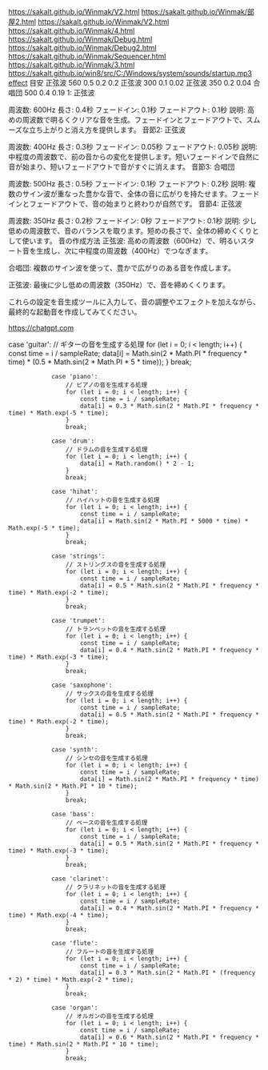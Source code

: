 https://sakalt.github.io/Winmak/V2.html
https://sakalt.github.io/Winmak/部屋2.html
https://sakalt.github.io/Winmak/V2.html
https://sakalt.github.io/Winmak/4.html
https://sakalt.github.io/Winmak/Debug.html
https://sakalt.github.io/Winmak/Debug2.html
https://sakalt.github.io/Winmak/Sequencer.html
https://sakalt.github.io/Winmak/3.html
https://sakalt.github.io/win8/src/C:/Windows/system/sounds/startup.mp3
[effect](https://sakalt.github.io/Winmak/effect.html)
目安
正弦波 
560
0.5
0.2
0.2
正弦波
300
0.1
0.02
正弦波
350
0.2
0.04
合唱団
500
0.4
0.19
1: 正弦波

周波数: 600Hz
長さ: 0.4秒
フェードイン: 0.1秒
フェードアウト: 0.1秒
説明: 高めの周波数で明るくクリアな音を生成。フェードインとフェードアウトで、スムーズな立ち上がりと消え方を提供します。
音節2: 正弦波

周波数: 400Hz
長さ: 0.3秒
フェードイン: 0.05秒
フェードアウト: 0.05秒
説明: 中程度の周波数で、前の音からの変化を提供します。短いフェードインで自然に音が始まり、短いフェードアウトで音がすぐに消えます。
音節3: 合唱団

周波数: 500Hz
長さ: 0.5秒
フェードイン: 0.1秒
フェードアウト: 0.2秒
説明: 複数のサイン波が重なった豊かな音で、全体の音に広がりを持たせます。フェードインとフェードアウトで、音の始まりと終わりが自然です。
音節4: 正弦波

周波数: 350Hz
長さ: 0.2秒
フェードイン: 0秒
フェードアウト: 0.1秒
説明: 少し低めの周波数で、音のバランスを取ります。短めの長さで、全体の締めくくりとして使います。
音の作成方法
正弦波: 高めの周波数（600Hz）で、明るいスタート音を生成し、次に中程度の周波数（400Hz）でつなぎます。

合唱団: 複数のサイン波を使って、豊かで広がりのある音を作成します。

正弦波: 最後に少し低めの周波数（350Hz）で、音を締めくくります。

これらの設定を音生成ツールに入力して、音の調整やエフェクトを加えながら、最終的な起動音を作成してみてください。



https://chatgpt.com

case 'guitar':
                    // ギターの音を生成する処理
                    for (let i = 0; i < length; i++) {
                        const time = i / sampleRate;
                        data[i] = Math.sin(2 * Math.PI * frequency * time) * (0.5 * Math.sin(2 * Math.PI * 5 * time));
                    }
                    break;
                    
                case 'piano':
                    // ピアノの音を生成する処理
                    for (let i = 0; i < length; i++) {
                        const time = i / sampleRate;
                        data[i] = 0.3 * Math.sin(2 * Math.PI * frequency * time) * Math.exp(-5 * time);
                    }
                    break;
                    
                case 'drum':
                    // ドラムの音を生成する処理
                    for (let i = 0; i < length; i++) {
                        data[i] = Math.random() * 2 - 1;
                    }
                    break;
                    
                case 'hihat':
                    // ハイハットの音を生成する処理
                    for (let i = 0; i < length; i++) {
                        const time = i / sampleRate;
                        data[i] = Math.sin(2 * Math.PI * 5000 * time) * Math.exp(-5 * time);
                    }
                    break;
                    
                case 'strings':
                    // ストリングスの音を生成する処理
                    for (let i = 0; i < length; i++) {
                        const time = i / sampleRate;
                        data[i] = 0.5 * Math.sin(2 * Math.PI * frequency * time) * Math.exp(-2 * time);
                    }
                    break;
                    
                case 'trumpet':
                    // トランペットの音を生成する処理
                    for (let i = 0; i < length; i++) {
                        const time = i / sampleRate;
                        data[i] = 0.4 * Math.sin(2 * Math.PI * frequency * time) * Math.exp(-3 * time);
                    }
                    break;
                    
                case 'saxophone':
                    // サックスの音を生成する処理
                    for (let i = 0; i < length; i++) {
                        const time = i / sampleRate;
                        data[i] = 0.5 * Math.sin(2 * Math.PI * frequency * time) * Math.exp(-2 * time);
                    }
                    break;
                    
                case 'synth':
                    // シンセの音を生成する処理
                    for (let i = 0; i < length; i++) {
                        const time = i / sampleRate;
                        data[i] = Math.sin(2 * Math.PI * frequency * time) * Math.sin(2 * Math.PI * 10 * time);
                    }
                    break;
                    
                case 'bass':
                    // ベースの音を生成する処理
                    for (let i = 0; i < length; i++) {
                        const time = i / sampleRate;
                        data[i] = 0.5 * Math.sin(2 * Math.PI * frequency * time) * Math.exp(-3 * time);
                    }
                    break;
                    
                case 'clarinet':
                    // クラリネットの音を生成する処理
                    for (let i = 0; i < length; i++) {
                        const time = i / sampleRate;
                        data[i] = 0.4 * Math.sin(2 * Math.PI * frequency * time) * Math.exp(-4 * time);
                    }
                    break;
                    
                case 'flute':
                    // フルートの音を生成する処理
                    for (let i = 0; i < length; i++) {
                        const time = i / sampleRate;
                        data[i] = 0.3 * Math.sin(2 * Math.PI * (frequency * 2) * time) * Math.exp(-2 * time);
                    }
                    break;
                    
                case 'organ':
                    // オルガンの音を生成する処理
                    for (let i = 0; i < length; i++) {
                        const time = i / sampleRate;
                        data[i] = 0.6 * Math.sin(2 * Math.PI * frequency * time) * Math.sin(2 * Math.PI * 10 * time);
                    }
                    break;


